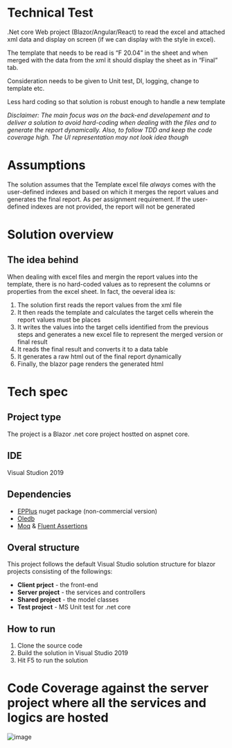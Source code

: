 # Technical Test
.Net core Web project (Blazor/Angular/React) to read the excel and attached xml data and display on screen (if we can display with the style in excel).

The template that needs to be read is “F 20.04” in the sheet and when merged with the data from the xml it should display the sheet as in “Final” tab.

Consideration needs to be given to Unit test, DI, logging, change to template etc.

Less hard coding so that solution is robust enough to handle a new template

_Disclaimer: The main focus was on the back-end developement and to deliver a solution to avoid hard-coding when dealing with the files and to generate the report dynamically. Also, to follow TDD and keep the code coverage high. The UI representation may not look idea though_

# Assumptions
The solution assumes that the Template excel file _always_ comes with the user-defined indexes and based on which it merges the report values and generates the final report. As per assignment requirement. If the user-defined indexes are not provided, the report will not be generated

# Solution overview

## The idea behind
When dealing with excel files and mergin the report values into the template, there is no hard-coded values as to represent the columns or properties from the excel sheet. In fact, the oeveral idea is: 
1. The solution first reads the report values from the xml file
2. It then reads the template and calculates the target cells wherein the report values must be places
3. It writes the values into the target cells identified from the previous steps and generates a new excel file to represent the merged version or final result
4. It reads the final result and converts it to a data table
5. It generates a raw html out of the final report dynamically
6. Finally, the blazor page renders the generated html 

# Tech spec

## Project type
The project is a Blazor .net core project hostted on aspnet core. 

## IDE
Visual Studion 2019

## Dependencies
- [EPPlus](https://www.nuget.org/packages/EPPlus) nuget package (non-commercial version)
- [Oledb](https://www.nuget.org/packages/System.Data.OleDb/)
- [Moq](https://www.nuget.org/packages/moq/) & [Fluent Assertions](https://www.nuget.org/packages/FluentAssertions/)

## Overal structure
This project follows the default Visual Studio solution structure for blazor projects consisting of the followings:
- **Client prject** - the front-end
- **Server project** - the services and controllers
- **Shared project** - the model classes 
- **Test project** - MS Unit test for .net core

## How to run
1. Clone the source code
2. Build the solution in Visual Studio 2019
3. Hit F5 to run the solution

# Code Coverage against the server project where all the services and logics are hosted
![image](https://user-images.githubusercontent.com/7995157/120728525-066fcb00-c4d5-11eb-981f-227d32084dbd.png)
